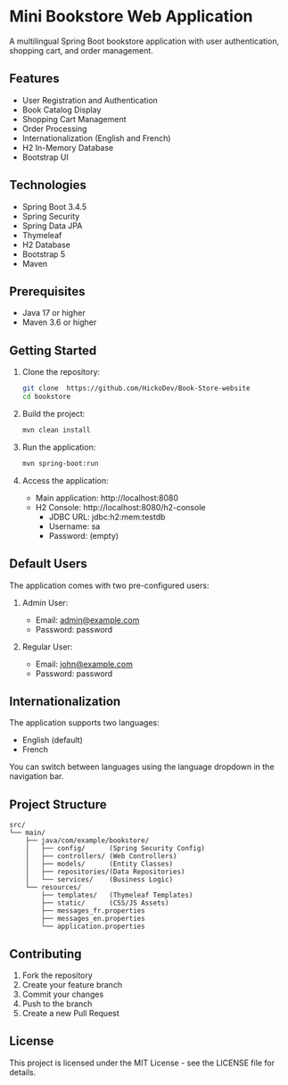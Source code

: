# Mini Bookstore Web Application

A multilingual Spring Boot bookstore application with user authentication, shopping cart, and order management.

## Features

- User Registration and Authentication
- Book Catalog Display
- Shopping Cart Management
- Order Processing
- Internationalization (English and French)
- H2 In-Memory Database
- Bootstrap UI

## Technologies

- Spring Boot 3.4.5
- Spring Security
- Spring Data JPA
- Thymeleaf
- H2 Database
- Bootstrap 5
- Maven

## Prerequisites

- Java 17 or higher
- Maven 3.6 or higher

## Getting Started

1. Clone the repository:
   ```bash
   git clone  https://github.com/HickoDev/Book-Store-website
   cd bookstore
   ```

2. Build the project:
   ```bash
   mvn clean install
   ```

3. Run the application:
   ```bash
   mvn spring-boot:run
   ```

4. Access the application:
   - Main application: http://localhost:8080
   - H2 Console: http://localhost:8080/h2-console
     - JDBC URL: jdbc:h2:mem:testdb
     - Username: sa
     - Password: (empty)

## Default Users

The application comes with two pre-configured users:

1. Admin User:
   - Email: admin@example.com
   - Password: password

2. Regular User:
   - Email: john@example.com
   - Password: password

## Internationalization

The application supports two languages:
- English (default)
- French

You can switch between languages using the language dropdown in the navigation bar.

## Project Structure

```
src/
└── main/
    ├── java/com/example/bookstore/
    │   ├── config/      (Spring Security Config)
    │   ├── controllers/ (Web Controllers)
    │   ├── models/      (Entity Classes)
    │   ├── repositories/(Data Repositories)
    │   └── services/    (Business Logic)
    └── resources/
        ├── templates/   (Thymeleaf Templates)
        ├── static/      (CSS/JS Assets)
        ├── messages_fr.properties
        ├── messages_en.properties
        └── application.properties
```

## Contributing

1. Fork the repository
2. Create your feature branch
3. Commit your changes
4. Push to the branch
5. Create a new Pull Request

## License

This project is licensed under the MIT License - see the LICENSE file for details. 
